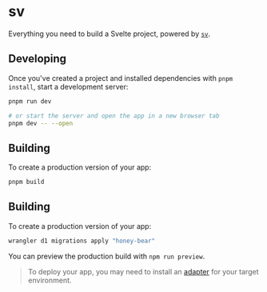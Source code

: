 # sv

Everything you need to build a Svelte project, powered by [`sv`](https://github.com/sveltejs/cli).

## Developing

Once you've created a project and installed dependencies with `pnpm install`, start a development server:

```sh
pnpm run dev

# or start the server and open the app in a new browser tab
pnpm dev -- --open
```

## Building

To create a production version of your app:

```sh
pnpm build
```

## Building

To create a production version of your app:

```sh
wrangler d1 migrations apply "honey-bear"
```


You can preview the production build with `npm run preview`.

> To deploy your app, you may need to install an [adapter](https://svelte.dev/docs/kit/adapters) for your target environment.
